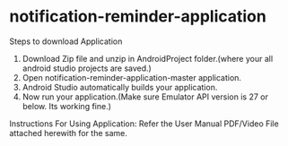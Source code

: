 # notification-reminder-application
Steps to download Application
1) Download Zip file and unzip in AndroidProject folder.(where your all android studio projects are saved.)
2) Open notification-reminder-application-master application.
3) Android Studio automatically builds your application.
4) Now run your application.(Make sure Emulator API version is 27 or below. Its working fine.)

Instructions For Using Application:
Refer the User Manual PDF/Video File attached herewith for the same.
